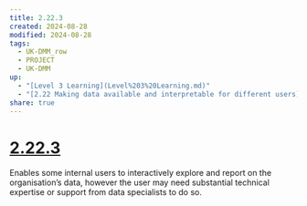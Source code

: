 ```yaml
---
title: 2.22.3
created: 2024-08-28
modified: 2024-08-28
tags:
  - UK-DMM_row
  - PROJECT
  - UK-DMM
up:
  - "[Level 3 Learning](Level%203%20Learning.md)"
  - "[2.22 Making data available and interpretable for different users](2.22%20Making%20data%20available%20and%20interpretable%20for%20different%20users.md)"
share: true
---
```

# [2.22.3](2.22.3.md)

Enables some internal users to interactively explore and report on the organisation’s data, however the user may need substantial technical expertise or support from data specialists to do so.
